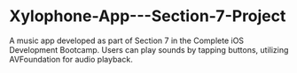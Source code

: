 # Xylophone-App---Section-7-Project
 A music app developed as part of Section 7 in the Complete iOS Development Bootcamp. Users can play sounds by tapping buttons, utilizing AVFoundation for audio playback.
